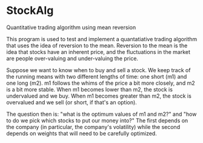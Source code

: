 # StockAlg
Quantitative trading algorithm using mean reversion

This program is used to test and implement a quantatiative trading algorithm 
that uses the idea of reversion to the mean. Reversion to the mean is the idea
that stocks have an inherent price, and the fluctuations in the market are 
people over-valuing and under-valuing the price. 

Suppose we want to know when to buy and sell a stock. We keep track of the 
running means with two different lengths of time: one short (m1) and one long (m2). 
m1 follows the whims of the price a bit more closely, and m2 is a bit more stable.
When m1 becomes lower than m2, the stock is undervalued and we buy. When m1 becomes
greater than m2, the stock is overvalued and we sell (or short, if that's an option).

The question then is: "what is the optimum values of m1 and m2?" and "how to do we pick
which stocks to put our money into?" The first depends on the company (in particular, 
the company's volatility) while the second depends on weights that will need to be
carefully optimized. 
